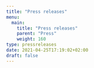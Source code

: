 ```yaml
---
title: "Press releases"
menu:
  main:
    title: "Press releases"
    parent: "Press"
    weight: 160
type: pressreleases
date: 2021-04-25T17:19:02+02:00
draft: false
---
```


